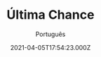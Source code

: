 ---
id: '77127325-cb28-41d4-8dc1-ac42e3afdf46'
type: 'movie' # Filme, Série, Anime
title: "Última Chance"
synopsis: []
originalTitle: "Line of Duty"
date: '2021-04-05T17:54:23.000Z'
update: '2021-04-05T17:54:23.000Z'
releaseDate: '2019-12-25T03:00:00.000Z'
imdb:
  rating: '5.3' # 8.5
  id: '' # tt0470752
duration: '1h 38 Min'
trailer:
  urls: [
    '',
  ]
tags: ['720p', '1080p', '720p', 'FULL']
genre: ['Ação', 'Crime', 'Suspense'] #
quality: 'BluRay' # BluRay, WEB-DL, HDTV, WEB-DL4K, WEB-DLe
format: 'Mkv' # MKV, MP4, TS
audio: 'Português, Inglês' # Dublado, Legendado, Dual Audio, Dub & Leg
subtitle: 'Português' # Português, inglês,
size: '1.03 GB | 2.21 GB | 4.12 GB | 4.50 GB' # 4.8 GB
audioQuality: 10
videoQuality: 10
directors: []
#  - name: 'Lana Wachowski'
#    image: ''
#  - name: 'Lilly Wachowski'
#    image: ''
cast: []
#  - name: 'Keanu Reeves'
#    image: ''
#    characterName: 'Neo'
writers: []
#  - name: ''
#    image: ''
maturityRating:
  age: '' # L , 10, 12, 14, 16, 18
  topics: [''] # Violence, Illegal drugs, Inappropriate Language, Legal Drugs, Sexual Content, Extreme Violence
###########################################
download:
  
  - url: 'magnet:?xt=urn:btih:YU2WL46EED3NMNDCTVDTWMYUG6URVDTG&dn=%C3%9Altima%20Chance%202020%20%5B720p%5D%20%5BDUAL%5D'
    resolution: '720p' # 720p, 1080p, 4K,
    audio: 'Dual Áudio' # Dublado, Legendado, Dual Audio
    size: '' # 4.8 GB
    quality: '' # BluRay, WEB-DL
    format: '' # MKV
  - url: 'magnet:?xt=urn:btih:4INLXAGSBJ2HLL3CMXQHX3ZUYXWCOHUA&dn=%C3%9Altima%20Chance%202020%20%5B1080p%5D%20%5BDUAL%5D'
    resolution: '1080p' # 720p, 1080p, 4K,
    audio: 'Dual Áudio' # Dublado, Legendado, Dual Audio
    size: '' # 4.8 GB
    quality: '' # BluRay, WEB-DL
    format: '' # MKV
  - url: 'magnet:?xt=urn:btih:E3CDF41D04AEEFE419E2B3AE70B29FC6B15AC92E&dn=Ultima.Chance.2020.720p.BluRay.x264-AAA.DUAL-RK'
    resolution: '720p' # 720p, 1080p, 4K,
    audio: 'Dual Áudio' # Dublado, Legendado, Dual Audio
    size: '' # 4.8 GB
    quality: '' # BluRay, WEB-DL
    format: '' # MKV
  - url: 'magnet:?xt=urn:btih:81F01A992F361B27B624FD95BD8A430BB4ED2481&dn=Line.of.Duty.1080p.BRRip.x265.DUAL-ASM.mkv'
    resolution: 'FULL' # 720p, 1080p, 4K,
    audio: 'Dual Áudio' # Dublado, Legendado, Dual Audio
    size: '' # 4.8 GB
    quality: '' # BluRay, WEB-DL
    format: '' # MKV
images:
  cover: '/assets/movies/ultima-chance.jpg'
  background: '/assets/movies/'
---